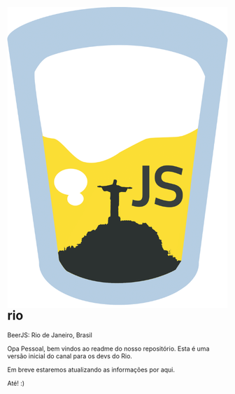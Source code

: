 
<img src="https://github.com/beerjs/rio/blob/master/images/beerjs.png?raw=true" align="left"></img>
# rio 
BeerJS: Rio de Janeiro, Brasil

Opa Pessoal, bem vindos ao readme do nosso repositório. Esta é uma versão inicial do canal para os devs do Rio.

Em breve estaremos atualizando as informações por aqui.

Até! :)

